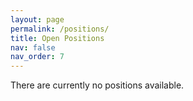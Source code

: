 ```yaml
---
layout: page
permalink: /positions/
title: Open Positions
nav: false
nav_order: 7
---
```




There are currently no positions available.

